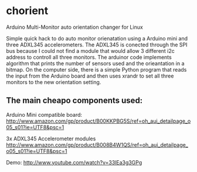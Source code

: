 # chorient
Arduino Multi-Monitor auto orientation changer for Linux

Simple quick hack to do auto monitor orienatation using a Arduino mini and three ADXL345 accelerometers. The ADXL345 is conected through the SPI bus because I could not find a module that would allow 3 different i2c address to controll all three monitors. The arduinor code implements algorithm that prints the number of sensors used and the orieantation in a bitmap. On the computer side, there is a simple Python program that reads the input from the Arduino board and then uses xrandr to set all three monitors to the new orientation setting.

The main cheapo components used:
--------------
Arduino Mini compatible board:
http://www.amazon.com/gp/product/B00KKPBG5S/ref=oh_aui_detailpage_o05_s01?ie=UTF8&psc=1

3x ADXL345 Accelerometer modules
http://www.amazon.com/gp/product/B008B4W1QS/ref=oh_aui_detailpage_o05_s01?ie=UTF8&psc=1

Demo:
http://www.youtube.com/watch?v=33lEa3g3GPg
